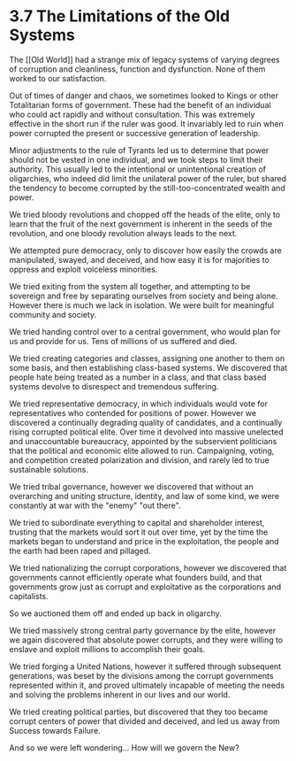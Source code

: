 # 3.7 The Limitations of the Old Systems
The [[Old World]] had a strange mix of legacy systems of varying degrees of corruption and cleanliness, function and dysfunction. None of them worked to our satisfaction. 

Out of times of danger and chaos, we sometimes looked to Kings or other Totalitarian forms of government. These had the benefit of an individual who could act rapidly and without consultation. This was extremely effective in the short run if the ruler was good. It invariably led to ruin when power corrupted the present or successive generation of leadership. 

Minor adjustments to the rule of Tyrants led us to determine that power should not be vested in one individual, and we took steps to limit their authority. This usually led to the intentional or unintentional creation of oligarchies, who indeed did limit the unilateral power of the ruler, but shared the tendency to become corrupted by the still-too-concentrated wealth and power. 

We tried bloody revolutions and chopped off the heads of the elite, only to learn that the fruit of the next government is inherent in the seeds of the revolution, and one bloody revolution always leads to the next. 

We attempted pure democracy, only to discover how easily the crowds are manipulated, swayed, and deceived, and how easy it is for majorities to oppress and exploit voiceless minorities. 

We tried exiting from the system all together, and attempting to be sovereign and free by separating ourselves from society and being alone. However there is much we lack in isolation. We were built for meaningful community and society.  

We tried handing control over to a central government, who would plan for us and provide for us. Tens of millions of us suffered and died. 

We tried creating categories and classes, assigning one another to them on some basis, and then establishing class-based systems. We discovered that people hate being treated as a number in a class, and that class based systems devolve to disrespect and tremendous suffering. 

We tried representative democracy, in which individuals would vote for representatives who contended for positions of power. However we discovered a continually degrading quality of candidates, and a continually rising corrupted political elite. Over time it devolved into massive  unelected and unaccountable bureaucracy, appointed by the subservient politicians that the political and economic elite allowed to run. Campaigning, voting, and competition created polarization and division, and rarely led to true sustainable solutions. 

We tried tribal governance, however we discovered that without an overarching and uniting structure, identity, and law of some kind, we were constantly at war with the "enemy" "out there".  

We tried to subordinate everything to capital and shareholder interest, trusting that the markets would sort it out over time, yet by the time the markets began to understand and price in the exploitation, the people and the earth had been raped and pillaged. 

We tried nationalizing the corrupt corporations, however we discovered that governments cannot efficiently operate what founders build, and that governments grow just as corrupt and exploitative as the corporations and capitalists. 

So we auctioned them off and ended up back in oligarchy. 

We tried massively strong central party governance by the elite, however we again discovered that absolute power corrupts, and they were willing to enslave and exploit millions to accomplish their goals. 

We tried forging a United Nations, however it suffered through subsequent generations, was beset by the divisions among the corrupt governments represented within it, and proved ultimately incapable of meeting the needs and solving the problems inherent in our lives and our world. 

We tried creating political parties, but discovered that they too became corrupt centers of power that divided and deceived, and led us away from Success towards Failure. 

And so we were left wondering... How will we govern the New? 
